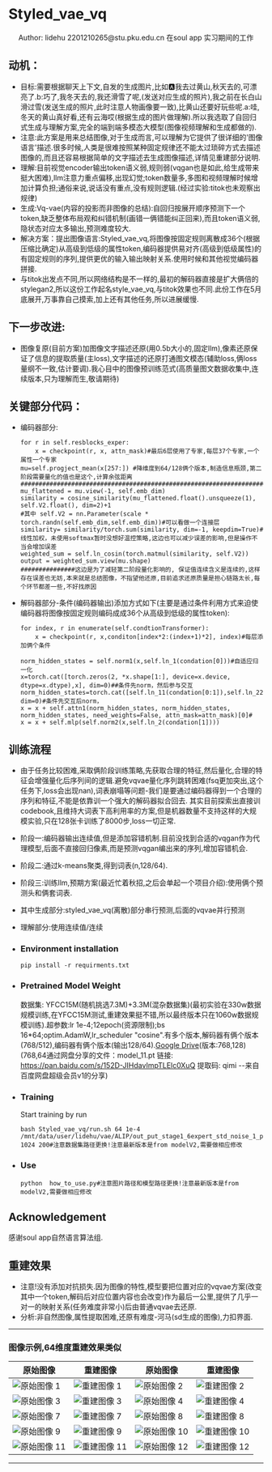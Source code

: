 # Styled_vae_vq
<div align="center">
Author: lidehu 2201210265@stu.pku.edu.cn
    在soul app 实习期间的工作
</div>

## 动机： 
- 目标:需要根据聊天上下文,自发的生成图片,比如:a:我去过黄山,秋天去的,可漂亮了.b:巧了,我冬天去的,我还滑雪了呢,(发送对应生成的照片),我之前在长白山滑过雪(发送生成的照片,此时注意人物画像要一致),比黄山还要好玩些呢.a:哇,冬天的黄山真好看,还有云海哎(根据生成的图片做理解).所以我选取了自回归式生成与理解方案,完全的端到端多模态大模型(图像视频理解和生成都做的).
- 注意:此方案是用来总结图像,对于生成而言,可以理解为它提供了很详细的'图像语言'描述.很多时候,人类是很难按照某种固定规律还不能太过琐碎方式去描述图像的,而且还容易根据简单的文字描述去生成图像描述,详情见重建部分说明.
- 理解:目前视觉encoder输出token语义弱,规则弱(vqgan也是如此,给生成带来挺大困难),llm注意力重点偏移,出现幻觉;token数量多,多图和视频理解时候增加计算负担;通俗来说,说话没有重点,没有规则逻辑.(经过实验:titok也未观察出规律)
- 生成:Vq-vae(内容的投影而非图像的总结):自回归按展开顺序预测下一个token,缺乏整体布局观和纠错机制(画错一俩错能纠正回来),而且token语义弱,隐状态对应太多输出,预测难度较大.
- 解决方案：提出图像语言:Styled_vae_vq,将图像按固定规则离散成36个(根据压缩比确定)从高级到低级的属性token,编码器提供易对齐(高级到低级属性)的有固定规则的序列,提供更优的输入输出映射关系.使用时候和其他视觉编码器拼接.
- 与titok出发点不同,所以网络结构是不一样的,最初的解码器直接是扩大俩倍的stylegan2,所以这份工作起名style_vae_vq,与titok效果也不同.此份工作在5月底展开,万事靠自己摸索,加上还有其他任务,所以进展缓慢.
## 下一步改进:
-  图像复原(目前方案)加图像文字描述还原(用0.5b大小的,固定llm),像素还原保证了信息的提取质量(主loss),文字描述的还原打通图文模态(辅助loss,俩loss量纲不一致,估计要调).我心目中的图像预训练范式(高质量图文数据收集中,连续版本,只为理解而生,敬请期待)

## 关键部分代码：
- 编码器部分:
    ```
    for r in self.resblocks_exper:
        x = checkpoint(r, x, attn_mask)#最后6层使用了专家,每层37个专家,一个属性一个专家
    mu=self.progject_mean(x[257:]) #降维度到64/128俩个版本,制造信息瓶颈,第二阶段需要量化的值也是这个,计算余弦距离
    ################################################################################
    mu_flattened = mu.view(-1, self.emb_dim)
    similarity = cosine_similarity(mu_flattened.float().unsqueeze(1), self.V2.float(), dim=2)+1
    #其中 self.V2 = nn.Parameter(scale * torch.randn(self.emb_dim,self.emb_dim))#可以看做一个连接层
    similarity= similarity/torch.sum(similarity, dim=-1, keepdim=True)#线性加权，未使用softmax暂时没想好温控策略,这边也可以减少误差的影响,但是操作不当会增加误差
    weighted_sum = self.ln_cosin(torch.matmul(similarity, self.V2))
    output = weighted_sum.view(mu.shape)
    ###############这边是为了减轻第二阶段量化影响的, 保证值连续含义是连续的,这样存在误差也无妨,本来就是总结图像，不指望他还原,目前追求还原质量是担心链路太长,每个环节都差一些,不好找原因
    ```
- 解码器部分-条件(编码器输出)添加方式如下(主要是通过条件利用方式来迫使编码器将图像按固定规则编码成成36个从高级到低级的属性token):
    ```
    for index, r in enumerate(self.condtionTransformer):
        x = checkpoint(r, x,conditon[index*2:(index+1)*2], index)#每层添加俩个条件
    ```
    ```
    norm_hidden_states = self.norm1(x,self.ln_1(condation[0]))#自适应归一化
    x=torch.cat([torch.zeros(2, *x.shape[1:], device=x.device, dtype=x.dtype),x], dim=0)##条件先norm，然后参与交互
    norm_hidden_states=torch.cat([self.ln_11(condation[0:1]),self.ln_22(condation[1:2]),norm_hidden_states], dim=0)#条件先交互后norm，
    x = x + self.attn1(norm_hidden_states, norm_hidden_states, norm_hidden_states, need_weights=False, attn_mask=attn_mask)[0]#
    x = x + self.mlp(self.norm2(x,self.ln_2(condation[1])))
    ```

## 训练流程
- 由于任务比较困难,采取俩阶段训练策略,先获取合理的特征,然后量化,合理的特征会增强量化后序列间的逻辑.避免vqvae量化序列跳转困难(fsq更加突出,这个任务下,loss会出现nan),词表崩塌等问题-我们是要通过编码器得到一个合理的序列和特征,不能是依靠训一个强大的解码器拟合回去.  其实目前探索出直接训codebook,且维持大词表下高利用率的方案,但是机器数量不支持这样的大规模实验,只在128张卡训练了8000步,loss一切正常.
- 阶段一:编码器输出连续值,但是添加容错机制.目前没找到合适的vqgan作为代理模型,后面不直接回归像素,而是预测vqgan编出来的序列,增加容错机会.
- 阶段二:通过k-means聚类,得到词表(n,128/64).
- 阶段三:训练llm,预期方案(最近忙着秋招,之后会单起一个项目介绍):使用俩个预测头和俩套词表.
- 其中生成部分:styled_vae_vq(离散)部分串行预测,后面的vqvae并行预测
- 理解部分:使用连续值/连续
- ### Environment installation

    ```
    pip install -r requirments.txt
    ```


- ### Pretrained Model Weight

    数据集: YFCC15M(随机挑选7.3M)+3.3M(混杂数据集)(最初实验在330w数据规模训练,在YFCC15M测试,重建效果挺不错,所以最终版本只在1060w数据规模训练).超参数:lr 1e-4;12epoch(资源限制);bs 16*64;optim.AdamW,lr_scheduler "cosine".有多个版本,解码器有俩个版本(768/512),编码器有俩个版本(输出128/64).[Google Drive](https://drive.google.com/file/d/1X6q2eb-3pVu5GrERi4Pypc4xQKDclFKv/view?usp=drive_link)(版本:768,128) (768,64通过网盘分享的文件：model_11.pt
链接: https://pan.baidu.com/s/152D-JIHdavImpTLElc0XuQ 提取码: qimi 
--来自百度网盘超级会员v1的分享)

- ### Training

    Start training by run
    ```
    bash Styled_vae_vq/run.sh 64 1e-4 /mnt/data/user/lidehu/vae/ALIP/out_put_stage1_6expert_std_noise_1_pect_1  1024 200#注意数据集路径更换!注意最新版本是from modelV2,需要做相应修改
    ```

- ### Use

  

    ```
    python  how_to_use.py#注意图片路径和模型路径更换!注意最新版本是from modelV2,需要做相应修改
    ```
   



## Acknowledgement

感谢soul app自然语言算法组.

## 重建效果 
- 注意!没有添加对抗损失.因为图像的特性,模型要把位置对应的vqvae方案(改变其中一个token,解码后对应位置内容也会改变)作为最后一公里,提供了几乎一对一的映射关系(任务难度非常小)后由普通vqvae去还原.
- 分析:非自然图像,属性提取困难,还原有难度-河马(sd生成的图像),力扣界面.
---

### 图像示例,64维度重建效果类似

| 原始图像 | 重建图像 | 原始图像 | 重建图像 |
| --- | --- | --- | --- |
| ![原始图像 1](https://github.com/user-attachments/assets/ef0ac4fc-7e4a-4c76-b05b-fb0988a67621) | ![重建图像 1](https://github.com/user-attachments/assets/e0f874aa-ae3d-4bb4-820f-02464f2b0572) | ![原始图像 2](https://github.com/user-attachments/assets/7d4954b5-56ae-4376-8b43-af5f9bdb8bf0) | ![重建图像 2](https://github.com/user-attachments/assets/a9667b03-98f7-451d-ba93-873d129dc7d6) |
| ![原始图像 3](https://github.com/user-attachments/assets/a84b7f6a-98ae-4e1b-a9da-693ad89cfa9c) | ![重建图像 3](https://github.com/user-attachments/assets/e93b503d-57e6-484a-a156-2ac2172e7d58) | ![原始图像 4](https://github.com/user-attachments/assets/f299a918-2f28-4a4e-a9ea-ee5ae8e2f6ad) | ![重建图像 4](https://github.com/user-attachments/assets/588f07f5-448a-4a6c-a56b-05f11fded407)|| ![原始图像 5](https://github.com/user-attachments/assets/dba588a9-59ec-4874-9bea-2b0f86b8fbbb) | ![重建图像 5](https://github.com/user-attachments/assets/cfe7b6df-81e4-470a-9726-0539ba1a0eee) | ![原始图像 6](https://github.com/user-attachments/assets/07f77089-b755-43b3-ae73-03aa1fc42602) | ![重建图像 6](https://github.com/user-attachments/assets/2b6619a3-e673-432c-934e-1ed542ae973a) |
| ![原始图像 7](https://github.com/user-attachments/assets/adf3171d-3138-4ca5-936a-7c0f2a7f37fe)| ![重建图像 7](https://github.com/user-attachments/assets/265a8276-9b54-45b7-b3b4-4089136df7a6)| ![原始图像 8](https://github.com/user-attachments/assets/b5171758-0bd0-46cf-b961-df5442b864da)| ![重建图像 8](https://github.com/user-attachments/assets/98285ac0-b76f-403c-b1ce-c72f377d27cd)|
| ![原始图像 9](https://github.com/user-attachments/assets/8a7a52e7-0b6d-4801-8079-63fc4054ef35)| ![重建图像 9](https://github.com/user-attachments/assets/46b52c75-7b41-40ca-bc5d-dd70b65880c4)| ![原始图像 10](https://github.com/user-attachments/assets/57f05ecb-846d-4171-98ec-5e0673410747)| ![重建图像 10](https://github.com/user-attachments/assets/5bcea4f1-b04a-44fe-bec9-fad59e98d8af)|
| ![原始图像 11](https://github.com/user-attachments/assets/8ff0cf9f-8eb7-43d9-a930-d2bbf526f922)| ![重建图像 11](https://github.com/user-attachments/assets/e5f4f646-22c4-4dd6-a83e-c0c39df194fc)| ![原始图像 12](https://github.com/user-attachments/assets/ab72cce3-1efe-46fe-9c0a-0a1bbd57ea10)| ![重建图像 12](https://github.com/user-attachments/assets/8bcc51a8-6587-435c-93b4-c01dfa9dbdd5)|

---


